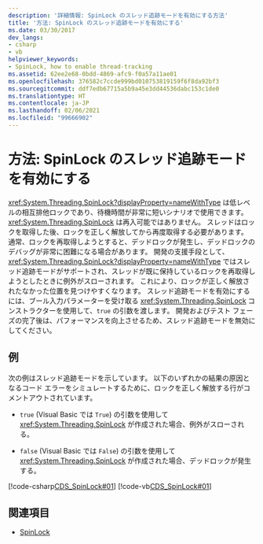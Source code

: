 ```yaml
---
description: '詳細情報: SpinLock のスレッド追跡モードを有効にする方法'
title: '方法: SpinLock のスレッド追跡モードを有効にする'
ms.date: 03/30/2017
dev_langs:
- csharp
- vb
helpviewer_keywords:
- SpinLock, how to enable thread-tracking
ms.assetid: 62ee2e68-0bdd-4869-afc9-f0a57a11ae01
ms.openlocfilehash: 376582c7ccde999bd010753819159f6f8da92bf3
ms.sourcegitcommit: ddf7edb67715a5b9a45e3dd44536dabc153c1de0
ms.translationtype: HT
ms.contentlocale: ja-JP
ms.lasthandoff: 02/06/2021
ms.locfileid: "99666902"
---
```

# <a name="how-to-enable-thread-tracking-mode-in-spinlock"></a>方法: SpinLock のスレッド追跡モードを有効にする

<xref:System.Threading.SpinLock?displayProperty=nameWithType> は低レベルの相互排他ロックであり、待機時間が非常に短いシナリオで使用できます。 <xref:System.Threading.SpinLock> は再入可能ではありません。 スレッドはロックを取得した後、ロックを正しく解放してから再度取得する必要があります。 通常、ロックを再取得しようとすると、デッドロックが発生し、デッドロックのデバッグが非常に困難になる場合があります。 開発の支援手段として、<xref:System.Threading.SpinLock?displayProperty=nameWithType> ではスレッド追跡モードがサポートされ、スレッドが既に保持しているロックを再取得しようとしたときに例外がスローされます。 これにより、ロックが正しく解放されたなかった位置を見つけやすくなります。 スレッド追跡モードを有効にするには、ブール入力パラメーターを受け取る <xref:System.Threading.SpinLock> コンストラクターを使用して、`true` の引数を渡します。 開発およびテスト フェーズの完了後は、パフォーマンスを向上させるため、スレッド追跡モードを無効にしてください。  
  
## <a name="example"></a>例  

 次の例はスレッド追跡モードを示しています。 以下のいずれかの結果の原因となるコード エラーをシミュレートするために、ロックを正しく解放する行がコメントアウトされています。  
  
- `true` (Visual Basic では `True`) の引数を使用して <xref:System.Threading.SpinLock> が作成された場合、例外がスローされる。  
  
- `false` (Visual Basic では `False`) の引数を使用して <xref:System.Threading.SpinLock> が作成された場合、デッドロックが発生する。  
  
 [!code-csharp[CDS_SpinLock#01](../../../samples/snippets/csharp/VS_Snippets_Misc/cds_spinlock/cs/spinlockdemo.cs#01)]
 [!code-vb[CDS_SpinLock#01](../../../samples/snippets/visualbasic/VS_Snippets_Misc/cds_spinlock/vb/spinlock_threadtracking.vb#01)]  
  
## <a name="see-also"></a>関連項目

- [SpinLock](spinlock.md)
